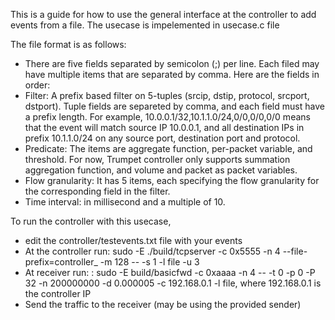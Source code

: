 This is a guide for how to use the general interface at the controller to add events from a file. The usecase is impelemented in usecase.c file

The file format is as follows:
- There are five fields separated by semicolon (;) per line. Each filed may have multiple items that are separated by comma. Here are the fields in order:
- Filter: A prefix based filter on 5-tuples (srcip, dstip, protocol, srcport, dstport). Tuple fields are separeted by comma, and each field must have a prefix length. For example, 10.0.0.1/32,10.1.1.0/24,0/0,0/0,0/0 means that the event will match source IP 10.0.0.1, and all destination IPs in prefix 10.1.1.0/24 on any source port, destination port and protocol.
- Predicate: The items are aggregate function, per-packet variable, and threshold. For now, Trumpet controller only supports summation aggregation function, and volume and packet as packet variables. 
- Flow granularity: It has 5 items, each specifying the flow granularity for the corresponding field in the filter.
- Time interval: in millisecond and a multiple of 10.

To run the controller with this usecase, 
- edit the controller/testevents.txt file with your events
- At the controller run: sudo -E ./build/tcpserver -c 0x5555 -n 4 --file-prefix=controller_ -m 128 -- -s 1 -l file -u 3
- At receiver run: : sudo -E build/basicfwd -c 0xaaaa -n 4 -- -t 0 -p 0 -P 32 -n 200000000 -d 0.000005 -c 192.168.0.1 -l file, where 192.168.0.1 is the controller IP
- Send the traffic to the receiver (may be using the provided sender)
